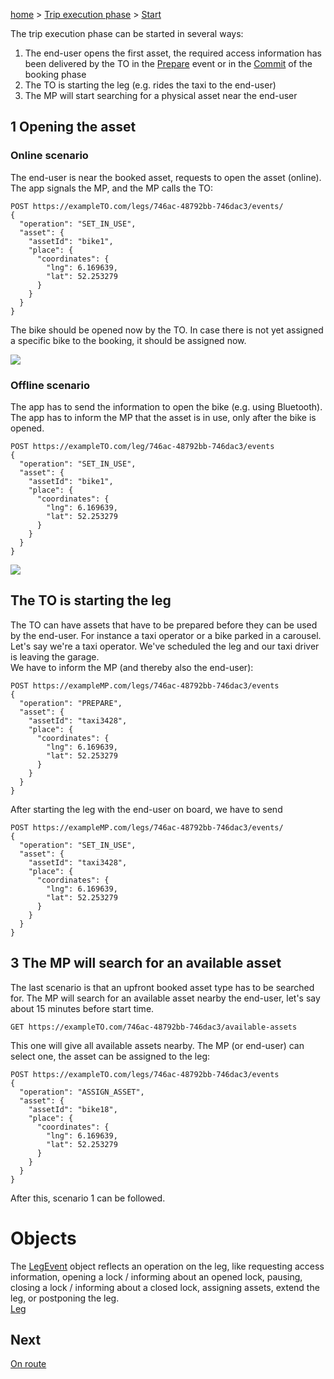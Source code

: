 [home](https://github.com/TOMP-WG/TOMP-API/wiki) > [Trip execution phase](https://github.com/TOMP-WG/TOMP-API/wiki/#Trip-execution-phase.md) > [Start](Trip-execution-phase---start.md)

The trip execution phase can be started in several ways:
1) The end-user opens the first asset, the required access information has been delivered by the TO in the [Prepare](Trip-execution-phase---prepare.md) event or in the [Commit](Booking-phase.md) of the booking phase
2) The TO is starting the leg (e.g. rides the taxi to the end-user)
3) The MP will start searching for a physical asset near the end-user

## 1 Opening the asset ##
### Online scenario ###
The end-user is near the booked asset, requests to open the asset (online). The app signals the MP, and the MP calls the TO:
```https
POST https://exampleTO.com/legs/746ac-48792bb-746dac3/events/
{
  "operation": "SET_IN_USE",
  "asset": {
    "assetId": "bike1",
    "place": {
      "coordinates": {
        "lng": 6.169639,
        "lat": 52.253279
      }
    }
  }
}
```
The bike should be opened now by the TO. In case there is not yet assigned a specific bike to the booking, it should be assigned now.

![](https://user-images.githubusercontent.com/10400054/65756974-73cf3400-e116-11e9-91aa-84c25151ffbd.png)

### Offline scenario ###
The app has to send the information to open the bike (e.g. using Bluetooth). The app has to inform the MP that the asset is in use, only after the bike is opened.
```https
POST https://exampleTO.com/leg/746ac-48792bb-746dac3/events
{
  "operation": "SET_IN_USE",
  "asset": {
    "assetId": "bike1",
    "place": {
      "coordinates": {
        "lng": 6.169639,
        "lat": 52.253279
      }
    }
  }
}
```
![](https://user-images.githubusercontent.com/10400054/65756949-6154fa80-e116-11e9-934f-93278b0c87aa.png)

## The TO is starting the leg ##
The TO can have assets that have to be prepared before they can be used by the end-user. For instance a taxi operator or a bike parked in a carousel. Let's say we're a taxi operator. We've scheduled the leg and our taxi driver is leaving the garage. <br>
We have to inform the MP (and thereby also the end-user):
```https
POST https://exampleMP.com/legs/746ac-48792bb-746dac3/events
{
  "operation": "PREPARE",
  "asset": {
    "assetId": "taxi3428",
    "place": {
      "coordinates": {
        "lng": 6.169639,
        "lat": 52.253279
      }
    }
  }
}
```
After starting the leg with the end-user on board, we have to send 
```https
POST https://exampleMP.com/legs/746ac-48792bb-746dac3/events/
{
  "operation": "SET_IN_USE",
  "asset": {
    "assetId": "taxi3428",
    "place": {
      "coordinates": {
        "lng": 6.169639,
        "lat": 52.253279
      }
    }
  }
}
```

## 3 The MP will search for an available asset ##
The last scenario is that an upfront booked asset type has to be searched for. The MP will search for an available asset nearby the end-user, let's say about 15 minutes before start time. 
```https
GET https://exampleTO.com/746ac-48792bb-746dac3/available-assets
```
This one will give all available assets nearby. The MP (or end-user) can select one, the asset can be assigned to the leg:
```https
POST https://exampleTO.com/legs/746ac-48792bb-746dac3/events
{
  "operation": "ASSIGN_ASSET",
  "asset": {
    "assetId": "bike18",
    "place": {
      "coordinates": {
        "lng": 6.169639,
        "lat": 52.253279
      }
    }
  }
}
```
After this, scenario 1 can be followed.

# Objects #
The [LegEvent](LegEvent.md) object reflects an operation on the leg, like requesting access information, opening a lock / informing about an opened lock, pausing, closing a lock / informing about a closed lock, assigning assets, extend the leg, or postponing the leg.  
[Leg](Leg.md)

## Next ##
[On route](Trip-execution-phase---on-route.md)